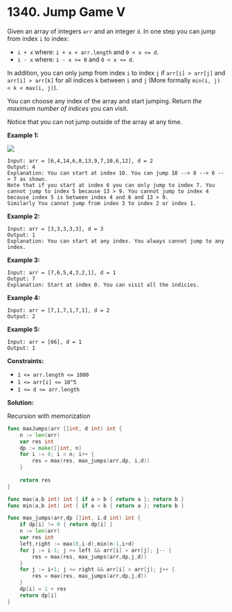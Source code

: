 # 1340.  Jump Game V

Given an array of integers  `arr`  and an integer  `d`. In one step you can jump from index  `i`  to index:

-   `i + x`  where: `i + x < arr.length`  and  `0 < x <= d`.
-   `i - x`  where: `i - x >= 0`  and  `0 < x <= d`.

In addition, you can only jump from index  `i`  to index  `j` if  `arr[i] > arr[j]`  and  `arr[i] > arr[k]`  for all indices  `k`  between  `i`  and  `j`  (More formally  `min(i, j) < k < max(i, j)`).

You can choose any index of the array and start jumping. Return  _the maximum number of indices_ you can visit.

Notice that you can not jump outside of the array at any time.

**Example 1:**

![](https://assets.leetcode.com/uploads/2020/01/23/meta-chart.jpeg)

	Input: arr = [6,4,14,6,8,13,9,7,10,6,12], d = 2
	Output: 4
	Explanation: You can start at index 10. You can jump 10 --> 8 --> 6 --> 7 as shown.
	Note that if you start at index 6 you can only jump to index 7. You cannot jump to index 5 because 13 > 9. You cannot jump to index 4 because index 5 is between index 4 and 6 and 13 > 9.
	Similarly You cannot jump from index 3 to index 2 or index 1.

**Example 2:**

	Input: arr = [3,3,3,3,3], d = 3
	Output: 1
	Explanation: You can start at any index. You always cannot jump to any index.

**Example 3:**

	Input: arr = [7,6,5,4,3,2,1], d = 1
	Output: 7
	Explanation: Start at index 0. You can visit all the indicies. 

**Example 4:**

	Input: arr = [7,1,7,1,7,1], d = 2
	Output: 2

**Example 5:**

	Input: arr = [66], d = 1
	Output: 1

**Constraints:**

-   `1 <= arr.length <= 1000`
-   `1 <= arr[i] <= 10^5`
-   `1 <= d <= arr.length`

**Solution:**

Recursion with memorization

```go
func maxJumps(arr []int, d int) int {
    n := len(arr)
    var res int
    dp := make([]int, n)
    for i := 0; i < n; i++ {
        res = max(res, max_jumps(arr,dp, i,d))
    }
    
    return res
}

func max(a,b int) int { if a > b { return a }; return b }
func min(a,b int) int { if a < b { return a }; return b }

func max_jumps(arr,dp []int, i,d int) int {
    if dp[i] != 0 { return dp[i] }
    n := len(arr)
    var res int
    left,right := max(0,i-d),min(n-1,i+d)
    for j := i-1; j >= left && arr[i] > arr[j]; j-- {
        res = max(res, max_jumps(arr,dp,j,d))
    }
    for j := i+1; j <= right && arr[i] > arr[j]; j++ {
        res = max(res, max_jumps(arr,dp,j,d))
    }
    dp[i] = 1 + res
    return dp[i]
}
```